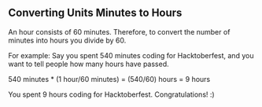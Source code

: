 ## Converting Units Minutes to Hours

An hour consists of 60 minutes. Therefore, to convert the number of minutes into hours you divide by 60.


For example:
Say you spent 540 minutes coding for Hacktoberfest, and you want to tell people how many hours have passed. 

540 minutes * (1 hour/60 minutes) = (540/60) hours = 9 hours

You spent 9 hours coding for Hacktoberfest. Congratulations! :)


